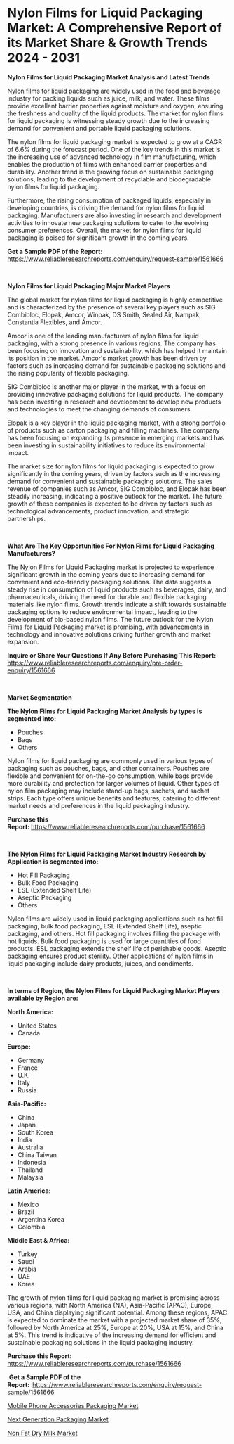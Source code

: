 <p><h1>Nylon Films for Liquid Packaging Market: A Comprehensive Report of its Market Share & Growth Trends 2024 - 2031</h1></p><p><strong>Nylon Films for Liquid Packaging Market Analysis and Latest Trends</strong></p>
<p><p>Nylon films for liquid packaging are widely used in the food and beverage industry for packing liquids such as juice, milk, and water. These films provide excellent barrier properties against moisture and oxygen, ensuring the freshness and quality of the liquid products. The market for nylon films for liquid packaging is witnessing steady growth due to the increasing demand for convenient and portable liquid packaging solutions. </p><p>The nylon films for liquid packaging market is expected to grow at a CAGR of 6.6% during the forecast period. One of the key trends in this market is the increasing use of advanced technology in film manufacturing, which enables the production of films with enhanced barrier properties and durability. Another trend is the growing focus on sustainable packaging solutions, leading to the development of recyclable and biodegradable nylon films for liquid packaging.</p><p>Furthermore, the rising consumption of packaged liquids, especially in developing countries, is driving the demand for nylon films for liquid packaging. Manufacturers are also investing in research and development activities to innovate new packaging solutions to cater to the evolving consumer preferences. Overall, the market for nylon films for liquid packaging is poised for significant growth in the coming years.</p></p>
<p><strong>Get a Sample PDF of the Report:&nbsp;</strong> <a href="https://www.reliableresearchreports.com/enquiry/request-sample/1561666">https://www.reliableresearchreports.com/enquiry/request-sample/1561666</a></p>
<p>&nbsp;</p>
<p><strong>Nylon Films for Liquid Packaging Major Market Players</strong></p>
<p><p>The global market for nylon films for liquid packaging is highly competitive and is characterized by the presence of several key players such as SIG Combibloc, Elopak, Amcor, Winpak, DS Smith, Sealed Air, Nampak, Constantia Flexibles, and Amcor.</p><p>Amcor is one of the leading manufacturers of nylon films for liquid packaging, with a strong presence in various regions. The company has been focusing on innovation and sustainability, which has helped it maintain its position in the market. Amcor's market growth has been driven by factors such as increasing demand for sustainable packaging solutions and the rising popularity of flexible packaging.</p><p>SIG Combibloc is another major player in the market, with a focus on providing innovative packaging solutions for liquid products. The company has been investing in research and development to develop new products and technologies to meet the changing demands of consumers.</p><p>Elopak is a key player in the liquid packaging market, with a strong portfolio of products such as carton packaging and filling machines. The company has been focusing on expanding its presence in emerging markets and has been investing in sustainability initiatives to reduce its environmental impact.</p><p>The market size for nylon films for liquid packaging is expected to grow significantly in the coming years, driven by factors such as the increasing demand for convenient and sustainable packaging solutions. The sales revenue of companies such as Amcor, SIG Combibloc, and Elopak has been steadily increasing, indicating a positive outlook for the market. The future growth of these companies is expected to be driven by factors such as technological advancements, product innovation, and strategic partnerships.</p></p>
<p>&nbsp;</p>
<p><strong>What Are The Key Opportunities For Nylon Films for Liquid Packaging Manufacturers?</strong></p>
<p><p>The Nylon Films for Liquid Packaging market is projected to experience significant growth in the coming years due to increasing demand for convenient and eco-friendly packaging solutions. The data suggests a steady rise in consumption of liquid products such as beverages, dairy, and pharmaceuticals, driving the need for durable and flexible packaging materials like nylon films. Growth trends indicate a shift towards sustainable packaging options to reduce environmental impact, leading to the development of bio-based nylon films. The future outlook for the Nylon Films for Liquid Packaging market is promising, with advancements in technology and innovative solutions driving further growth and market expansion.</p></p>
<p><strong>Inquire or Share Your Questions If Any Before Purchasing This Report:</strong> <a href="https://www.reliableresearchreports.com/enquiry/pre-order-enquiry/1561666">https://www.reliableresearchreports.com/enquiry/pre-order-enquiry/1561666</a></p>
<p>&nbsp;</p>
<p><strong>Market Segmentation</strong></p>
<p><strong>The Nylon Films for Liquid Packaging Market Analysis by types is segmented into:</strong></p>
<p><ul><li>Pouches</li><li>Bags</li><li>Others</li></ul></p>
<p><p>Nylon films for liquid packaging are commonly used in various types of packaging such as pouches, bags, and other containers. Pouches are flexible and convenient for on-the-go consumption, while bags provide more durability and protection for larger volumes of liquid. Other types of nylon film packaging may include stand-up bags, sachets, and sachet strips. Each type offers unique benefits and features, catering to different market needs and preferences in the liquid packaging industry.</p></p>
<p><strong>Purchase this Report:&nbsp;</strong><a href="https://www.reliableresearchreports.com/purchase/1561666">https://www.reliableresearchreports.com/purchase/1561666</a></p>
<p>&nbsp;</p>
<p><strong>The Nylon Films for Liquid Packaging Market Industry Research by Application is segmented into:</strong></p>
<p><ul><li>Hot Fill Packaging</li><li>Bulk Food Packaging</li><li>ESL (Extended Shelf Life)</li><li>Aseptic Packaging</li><li>Others</li></ul></p>
<p><p>Nylon films are widely used in liquid packaging applications such as hot fill packaging, bulk food packaging, ESL (Extended Shelf Life), aseptic packaging, and others. Hot fill packaging involves filling the package with hot liquids. Bulk food packaging is used for large quantities of food products. ESL packaging extends the shelf life of perishable goods. Aseptic packaging ensures product sterility. Other applications of nylon films in liquid packaging include dairy products, juices, and condiments.</p></p>
<p>&nbsp;</p>
<p><strong>In terms of Region, the Nylon Films for Liquid Packaging Market Players available by Region are:</strong></p>
<p>
    <p> <strong> North America: </strong>
        <ul>
            <li>United States</li>
            <li>Canada</li>
        </ul>
        </p> 
    <p> <strong> Europe: </strong>
        <ul>
            <li>Germany</li>
            <li>France</li>
            <li>U.K.</li>
            <li>Italy</li>
            <li>Russia</li>
        </ul>
        </p> 
    <p> <strong> Asia-Pacific: </strong>
        <ul>
            <li>China</li>
            <li>Japan</li>
            <li>South Korea</li>
            <li>India</li>
            <li>Australia</li>
            <li>China Taiwan</li>
            <li>Indonesia</li>
            <li>Thailand</li>
            <li>Malaysia</li>
        </ul>
        </p> 
    <p> <strong> Latin America: </strong>
        <ul>
            <li>Mexico</li>
            <li>Brazil</li>
            <li>Argentina Korea</li>
            <li>Colombia</li>
        </ul>
        </p> 
    <p> <strong> Middle East & Africa: </strong>
        <ul>
            <li>Turkey</li>
            <li>Saudi</li>
            <li>Arabia</li>
            <li>UAE</li>
            <li>Korea</li>
        </ul>
    </p>
    </p>
<p><p>The growth of nylon films for liquid packaging market is promising across various regions, with North America (NA), Asia-Pacific (APAC), Europe, USA, and China displaying significant potential. Among these regions, APAC is expected to dominate the market with a projected market share of 35%, followed by North America at 25%, Europe at 20%, USA at 15%, and China at 5%. This trend is indicative of the increasing demand for efficient and sustainable packaging solutions in the liquid packaging industry.</p></p>
<p><strong>Purchase this Report: </strong><a href="https://www.reliableresearchreports.com/purchase/1561666">https://www.reliableresearchreports.com/purchase/1561666</a></p>
<p>&nbsp;<strong>Get a Sample PDF of the Report:&nbsp;&nbsp;</strong><a href="https://www.reliableresearchreports.com/enquiry/request-sample/1561666">https://www.reliableresearchreports.com/enquiry/request-sample/1561666</a></p>
<p><strong></strong></p>
<p><p><a href="https://github.com/eeaveuhhh/Market-Research-Report-List-1/blob/main/mobile-phone-accessories-packaging-market.md">Mobile Phone Accessories Packaging Market</a></p><p><a href="https://github.com/brentleyjimmiealvaradoz4l1rea/Market-Research-Report-List-1/blob/main/next-generation-packaging-market.md">Next Generation Packaging Market</a></p><p><a href="https://github.com/Angelnienowdseej3e45z3p8c/Market-Research-Report-List-1/blob/main/non-fat-dry-milk-market.md">Non Fat Dry Milk Market</a></p></p>